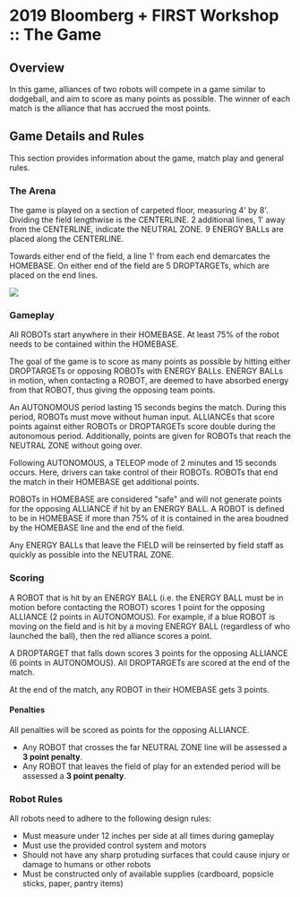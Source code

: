 # 2019 Bloomberg + FIRST Workshop :: The Game

## Overview
In this game, alliances of two robots will compete in a game similar to dodgeball, and aim to score as many points as possible. The winner of each match is the alliance that has accrued the most points.

## Game Details and Rules
This section provides information about the game, match play and general rules.

### The Arena
The game is played on a section of carpeted floor, measuring 4' by 8'. Dividing the field lengthwise is the CENTERLINE. 2 additional lines, 1' away from the CENTERLINE, indicate the NEUTRAL ZONE. 9 ENERGY BALLs are placed along the CENTERLINE.

Towards either end of the field, a line 1' from each end demarcates the HOMEBASE. On either end of the field are 5 DROPTARGETs, which are placed on the end lines.

![](https://raw.githubusercontent.com/zhiquanyeo/bb-workshop-docs/master/2019-workshop-field.png)

### Gameplay
All ROBOTs start anywhere in their HOMEBASE. At least 75% of the robot needs to be contained within the HOMEBASE.

The goal of the game is to score as many points as possible by hitting either DROPTARGETs or opposing ROBOTs with ENERGY BALLs. ENERGY BALLs in motion, when contacting a ROBOT, are deemed to have absorbed energy from that ROBOT, thus giving the opposing team points.

An AUTONOMOUS period lasting 15 seconds begins the match. During this period, ROBOTs must move without human input. ALLIANCEs that score points against either ROBOTs or DROPTARGETs score double during the autonomous period. Additionally, points are given for ROBOTs that reach the NEUTRAL ZONE without going over.

Following AUTONOMOUS, a TELEOP mode of 2 minutes and 15 seconds occurs. Here, drivers can take control of their ROBOTs. ROBOTs that end the match in their HOMEBASE get additional points.

ROBOTs in HOMEBASE are considered "safe" and will not generate points for the opposing ALLIANCE if hit by an ENERGY BALL. A ROBOT is defined to be in HOMEBASE if more than 75% of it is contained in the area boudned by the HOMEBASE line and the end of the field.

Any ENERGY BALLs that leave the FIELD will be reinserted by field staff as quickly as possible into the NEUTRAL ZONE.

### Scoring
A ROBOT that is hit by an ENERGY BALL (i.e. the ENERGY BALL must be in motion before contacting the ROBOT) scores 1 point for the opposing ALLIANCE (2 points in AUTONOMOUS). For example, if a blue ROBOT is moving on the field and is hit by a moving ENERGY BALL (regardless of who launched the ball), then the red alliance scores a point.

A DROPTARGET that falls down scores 3 points for the opposing ALLIANCE (6 points in AUTONOMOUS). All DROPTARGETs are scored at the end of the match.

At the end of the match, any ROBOT in their HOMEBASE gets 3 points.

#### Penalties
All penalties will be scored as points for the opposing ALLIANCE.

- Any ROBOT that crosses the far NEUTRAL ZONE line will be assessed a **3 point penalty**.
- Any ROBOT that leaves the field of play for an extended period will be assessed a **3 point penalty**.

### Robot Rules
All robots need to adhere to the following design rules:
- Must measure under 12 inches per side at all times during gameplay
- Must use the provided control system and motors
- Should not have any sharp protuding surfaces that could cause injury or damage to humans or other robots
- Must be constructed only of available supplies (cardboard, popsicle sticks, paper, pantry items)
